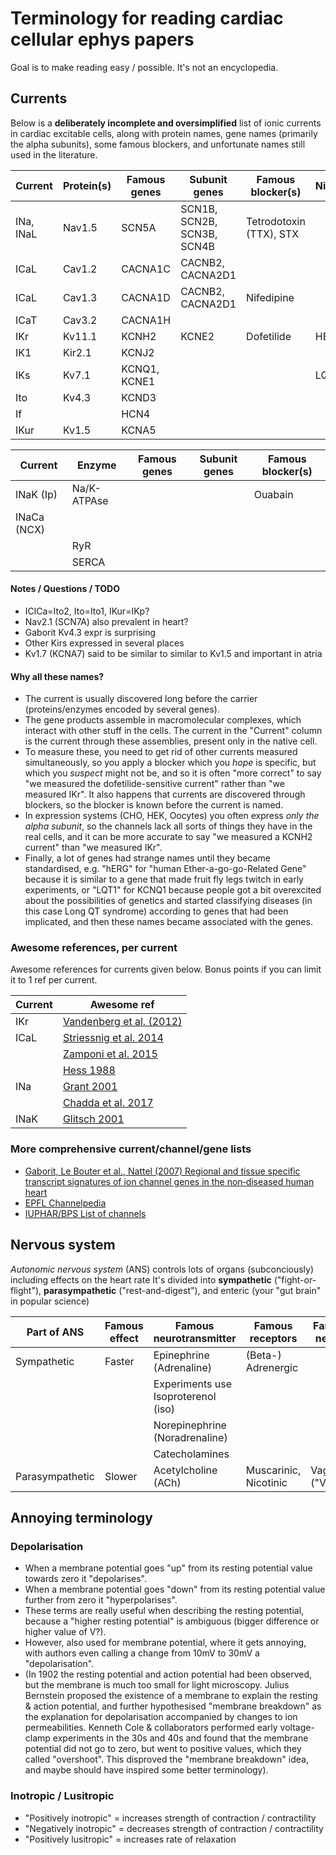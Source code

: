 # Terminology for reading cardiac cellular ephys papers

Goal is to make reading easy / possible.
It's not an encyclopedia.

## Currents

Below is a **deliberately incomplete and oversimplified** list of ionic currents in cardiac excitable cells, along with protein names, gene names (primarily the alpha subunits), some famous blockers, and unfortunate names still used in the literature.

| Current   | Protein(s) | Famous genes | Subunit genes              | Famous blocker(s)       | Nicknames |
|-----------|------------|--------------|----------------------------|-------------------------|-----------|
| INa, INaL | Nav1.5     | SCN5A        | SCN1B, SCN2B, SCN3B, SCN4B | Tetrodotoxin (TTX), STX |           |
| ICaL      | Cav1.2     | CACNA1C      | CACNB2, CACNA2D1           |                         |           |
| ICaL      | Cav1.3     | CACNA1D      | CACNB2, CACNA2D1           | Nifedipine              |           |
| ICaT      | Cav3.2     | CACNA1H      |                            |                         |           |
| IKr       | Kv11.1     | KCNH2        | KCNE2                      | Dofetilide              | HERG      |
| IK1       | Kir2.1     | KCNJ2        |                            |                         |           |
| IKs       | Kv7.1      | KCNQ1, KCNE1 |                            |                         | LQT1      |
| Ito       | Kv4.3      | KCND3        |                            |                         |           |
| If        |            | HCN4         |                            |                         |           |
| IKur      | Kv1.5      | KCNA5        |                            |                         |           |

| Current     | Enzyme      | Famous genes | Subunit genes              | Famous blocker(s) |
|-------------|-------------|--------------|----------------------------|-------------------|
| INaK (Ip)   | Na/K-ATPAse |              |                            | Ouabain           |
| INaCa (NCX) |             |              |                            |                   |
|             | RyR         |              |                            |                   |
|             | SERCA       |              |                            |                   | 

#### Notes / Questions / TODO

- IClCa=Ito2, Ito=Ito1, IKur=IKp?
- Nav2.1 (SCN7A) also prevalent in heart?
- Gaborit Kv4.3 expr is surprising
- Other Kirs expressed in several places
- Kv1.7 (KCNA7) said to be similar to similar to Kv1.5 and important in atria

#### Why all these names? 

- The current is usually discovered long before the carrier (proteins/enzymes encoded by several genes).
- The gene products assemble in macromolecular complexes, which interact with other stuff in the cells. The current in the "Current" column is the current through these assemblies, present only in the native cell.
- To measure these, you need to get rid of other currents measured simultaneously, so you apply a blocker which you _hope_ is specific, but which you _suspect_ might not be, and so it is often "more correct" to say "we measured the dofetilide-sensitive current" rather than "we measured IKr". It also happens that currents are discovered through blockers, so the blocker is known before the current is named.
- In expression systems (CHO, HEK, Oocytes) you often express _only the alpha subunit_, so the channels lack all sorts of things they have in the real cells, and it can be more accurate to say "we measured a KCNH2 current" than "we measured IKr".
- Finally, a lot of genes had strange names until they became standardised, e.g. "hERG" for "human Ether-a-go-go-Related Gene" because it is similar to a gene that made fruit fly legs twitch in early experiments, or "LQT1" for KCNQ1 because people got a bit overexcited about the possibilities of genetics and started classifying diseases (in this case Long QT syndrome) according to genes that had been implicated, and then these names became associated with the genes.

### Awesome references, per current

Awesome references for currents given below.
Bonus points if you can limit it to 1 ref per current.

| Current | Awesome ref                                                            |
| --------|------------------------------------------------------------------------|
| IKr     | [Vandenberg et al. (2012)](https://doi.org/10.1152/physrev.00036.2011) |
| ICaL    | [Striessnig et al. 2014](https://doi.org/10.1002/wmts.102)             |
|         | [Zamponi et al. 2015](https://doi.org/10.1124/pr.114.009654)           |
|         | [Hess 1988](https://doi.org/10.1139/y88-201)                           |
| INa     | [Grant 2001](https://doi.org/10.1016/S0002-9343(00)00714-2)            |
|         | [Chadda et al. 2017](https://doi.org/10.1007/s00424-017-1959-1)        |
| INaK    | [Glitsch 2001](https://doi.org/10.1152/physrev.2001.81.4.1791)         |

### More comprehensive current/channel/gene lists

- [Gaborit, Le Bouter et al., Nattel (2007) Regional and tissue specific transcript signatures of ion channel genes in the non‐diseased human heart](https://doi.org/10.1113/jphysiol.2006.126714)
- [EPFL Channelpedia](https://channelpedia.epfl.ch/)
- [IUPHAR/BPS List of channels](https://www.guidetopharmacology.org/GRAC/IonChannelListForward?class=VGIC)

## Nervous system

*Autonomic nervous system* (ANS) controls lots of organs (subconciously) including effects on the heart rate
It's divided into **sympathetic** ("fight-or-flight"), **parasympathetic** ("rest-and-digest"), and enteric (your "gut brain" in popular science)

| Part of ANS     | Famous effect | Famous neurotransmitter             | Famous receptors      | Famous nerves   |
|-----------------|---------------|-------------------------------------|-----------------------|-----------------|
| Sympathetic     | Faster        | Epinephrine (Adrenaline)            | (Beta-) Adrenergic    |                 |
|                 |               | Experiments use Isoproterenol (iso) |                       |                 |
|                 |               | Norepinephrine (Noradrenaline)      |                       |                 |
|                 |               | Catecholamines                      |                       |                 |
| Parasympathetic | Slower        | Acetylcholine (ACh)                 | Muscarinic, Nicotinic | Vagus ("Vagal") |

## Annoying terminology

### Depolarisation

- When a membrane potential goes "up" from its resting potential value towards zero it "depolarises".
- When a membrane potential goes "down" from its resting potential value further from zero it "hyperpolarises".
- These terms are really useful when describing the resting potential, because a "higher resting potential" is ambiguous (bigger difference or higher value of V?).
- However, also used for membrane potential, where it gets annoying, with authors even calling a change from 10mV to 30mV a "depolarisation".
- (In 1902 the resting potential and action potential had been observed, but the membrane is much too small for light microscopy. Julius Bernstein proposed the existence of a membrane to explain the resting & action potential, and further hypothesised "membrane breakdown" as the explanation for depolarisation accompanied by changes to ion permeabilities. Kenneth Cole & collaborators performed early voltage-clamp experiments in the 30s and 40s and found that the membrane potential did not go to zero, but went to positive values, which they called "overshoot". This disproved the "membrane breakdown" idea, and maybe should have inspired some better terminology).

### Inotropic / Lusitropic

- "Positively inotropic" = increases strength of contraction / contractility
- "Negatively inotropic" = decreases strength of contraction / contractility
- "Positively lusitropic" = increases rate of relaxation
